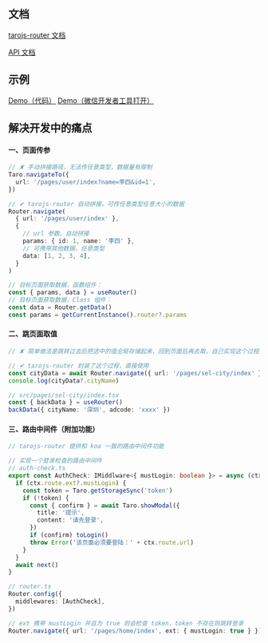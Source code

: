 ## 文档
[tarojs-router 文档](https://www.yuque.com/lblblong/rgfig4/ggr8bh)

[API 文档](http://lblblib.gitee.io/tarojs-router/classes/_router_.router.html)

## 示例

[Demo（代码）](https://github.com/lblblong/tarojs-router/tree/master/example)
[Demo（微信开发者工具打开）](https://developers.weixin.qq.com/s/3Zts2wmU7Ok0)

## 解决开发中的痛点

#### 一、页面传参

```typescript
// ✘ 手动拼接路径，无法传任意类型，数据量有限制
Taro.navigateTo({
  url: '/pages/user/index?name=李四&id=1',
})

// ✔ tarojs-router 自动拼接，可传任意类型任意大小的数据
Router.navigate(
  { url: '/pages/user/index' },
  {
    // url 参数，自动拼接
    params: { id: 1, name: '李四' },
    // 可携带其他数据，任意类型
    data: [1, 2, 3, 4],
  }
)

// 目标页面获取数据，函数组件：
const { params, data } = useRouter()
// 目标页面获取数据，Class 组件：
const data = Router.getData()
const params = getCurrentInstance().router?.params
```

#### 二、跳页面取值

```typescript
// ✘ 简单做法是跳转过去后把选中的值全局存储起来，回到页面后再去取，自己实现这个过程比较麻烦

// ✔ tarojs-router 封装了这个过程，直接使用
const cityData = await Router.navigate({ url: '/pages/sel-city/index' })
console.log(cityData?.cityName)

// src/pages/sel-city/index.tsx
const { backData } = useRouter()
backData({ cityName: '深圳', adcode: 'xxxx' })
```

#### 三、路由中间件（附加功能）

```typescript
// tarojs-router 提供和 koa 一致的路由中间件功能

// 实现一个登录检查的路由中间件
// auth-check.ts
export const AuthCheck: IMiddlware<{ mustLogin: boolean }> = async (ctx, next) => {
  if (ctx.route.ext?.mustLogin) {
    const token = Taro.getStorageSync('token')
    if (!token) {
      const { confirm } = await Taro.showModal({
        title: '提示',
        content: '请先登录',
      })
      if (confirm) toLogin()
      throw Error('该页面必须要登陆：' + ctx.route.url)
    }
  }
  await next()
}

// router.ts
Router.config({
  middlewares: [AuthCheck],
})

// ext 携带 mustLogin 并且为 true 则会检查 token，token 不存在则跳转登录
Router.navigate({ url: '/pages/home/index', ext: { mustLogin: true } })
```
